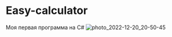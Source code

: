 # Easy-calculator
Моя первая программа на C#
![photo_2022-12-20_20-50-45](https://user-images.githubusercontent.com/64668105/208733119-47369da2-3d65-495f-a5b4-62eb1c1758e6.jpg)
